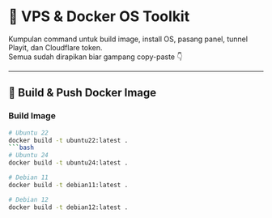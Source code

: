 # 🚀 VPS & Docker OS Toolkit

Kumpulan command untuk build image, install OS, pasang panel, tunnel Playit, dan Cloudflare token.  
Semua sudah dirapikan biar gampang copy-paste 👇

---

## 🐳 Build & Push Docker Image

### Build Image
```bash
# Ubuntu 22
docker build -t ubuntu22:latest .
```bash
# Ubuntu 24
docker build -t ubuntu24:latest .

# Debian 11
docker build -t debian11:latest .

# Debian 12
docker build -t debian12:latest .
